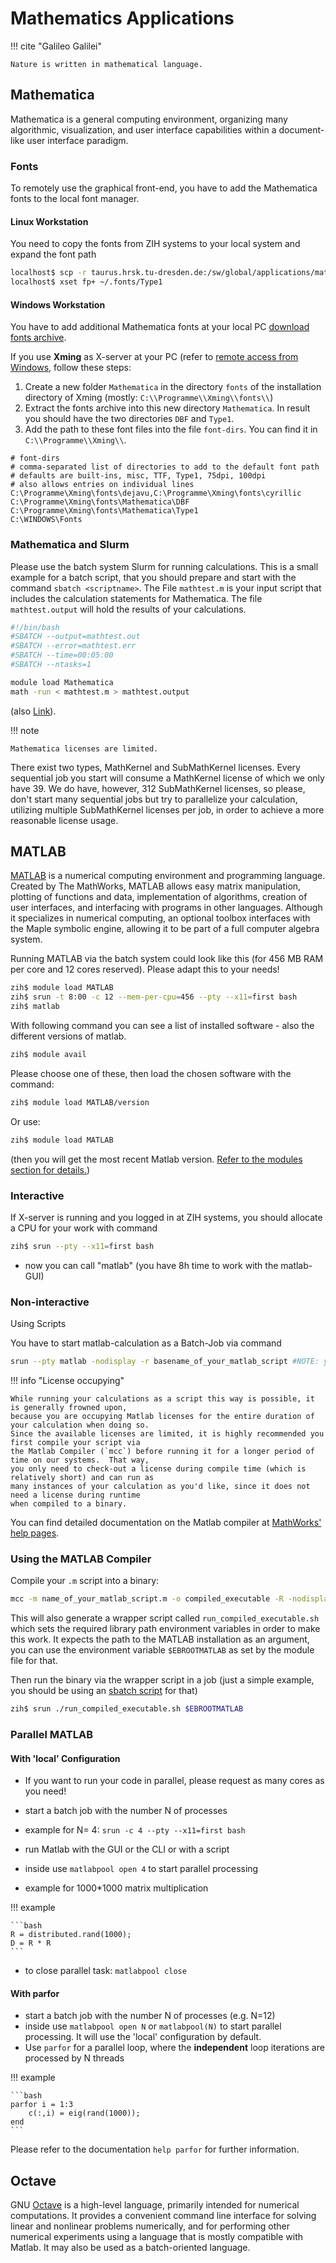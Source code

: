 # Mathematics Applications

!!! cite "Galileo Galilei"

    Nature is written in mathematical language.

<!--*Please do not run expensive interactive sessions on the login nodes.  Instead, use* `srun --pty-->
<!--...` *to let the batch system place it on a compute node.*-->

## Mathematica

Mathematica is a general computing environment, organizing many algorithmic, visualization, and user
interface capabilities within a document-like user interface paradigm.

### Fonts

To remotely use the graphical front-end, you have to add the Mathematica fonts to the local
font manager.

#### Linux Workstation

You need to copy the fonts from ZIH systems to your local system and expand the font path

```bash
localhost$ scp -r taurus.hrsk.tu-dresden.de:/sw/global/applications/mathematica/10.0/SystemFiles/Fonts/Type1/ ~/.fonts
localhost$ xset fp+ ~/.fonts/Type1
```

#### Windows Workstation

You have to add additional Mathematica fonts at your local PC
[download fonts archive](misc/Mathematica-Fonts.zip).

If you use **Xming** as X-server at your PC (refer to
[remote access from Windows](../access/ssh_login.md), follow these steps:

1. Create a new folder `Mathematica` in the directory `fonts` of the installation directory of Xming
   (mostly: `C:\\Programme\\Xming\\fonts\\`)
1. Extract the fonts archive into this new directory `Mathematica`.  In result you should have the
   two directories `DBF` and `Type1`.
1. Add the path to these font files into the file `font-dirs`.  You can find it in
   `C:\\Programme\\Xming\\`.

```shell-session
# font-dirs
# comma-separated list of directories to add to the default font path
# defaults are built-ins, misc, TTF, Type1, 75dpi, 100dpi
# also allows entries on individual lines
C:\Programme\Xming\fonts\dejavu,C:\Programme\Xming\fonts\cyrillic
C:\Programme\Xming\fonts\Mathematica\DBF
C:\Programme\Xming\fonts\Mathematica\Type1
C:\WINDOWS\Fonts
```

### Mathematica and Slurm

Please use the batch system Slurm for running calculations. This is a small example for a batch
script, that you should prepare and start with the command `sbatch <scriptname>`. The File
`mathtest.m` is your input script that includes the calculation statements for Mathematica. The file
`mathtest.output` will hold the results of your calculations.

```bash
#!/bin/bash
#SBATCH --output=mathtest.out
#SBATCH --error=mathtest.err
#SBATCH --time=00:05:00
#SBATCH --ntasks=1

module load Mathematica
math -run < mathtest.m > mathtest.output
```

(also [Link](https://rcc.uchicago.edu/docs/software/environments/mathematica/index.html)).

!!! note

    Mathematica licenses are limited.

There exist two types, MathKernel and SubMathKernel licenses. Every sequential job you start will
consume a MathKernel license of which we only have 39. We do have, however, 312 SubMathKernel
licenses, so please, don't start many sequential jobs but try to parallelize your calculation,
utilizing multiple SubMathKernel licenses per job, in order to achieve a more reasonable license
usage.

## MATLAB

[MATLAB](https://de.mathworks.com/products/matlab.html) is a numerical computing environment and
programming language. Created by The MathWorks, MATLAB allows easy matrix manipulation, plotting of
functions and data, implementation of algorithms, creation of user interfaces, and interfacing with
programs in other languages.  Although it specializes in numerical computing, an optional toolbox
interfaces with the Maple symbolic engine, allowing it to be part of a full computer algebra system.

Running MATLAB via the batch system could look like this (for 456 MB RAM per core and 12 cores
reserved). Please adapt this to your needs!

```bash
zih$ module load MATLAB
zih$ srun -t 8:00 -c 12 --mem-per-cpu=456 --pty --x11=first bash
zih$ matlab
```

With following command you can see a list of installed software - also
the different versions of matlab.

```bash
zih$ module avail
```

Please choose one of these, then load the chosen software with the command:

```bash
zih$ module load MATLAB/version
```

Or use:

```bash
zih$ module load MATLAB
```

(then you will get the most recent Matlab version.
[Refer to the modules section for details.](../software/runtime_environment.md#modules))

### Interactive

If X-server is running and you logged in at ZIH systems, you should allocate a CPU for your work
with command

```bash
zih$ srun --pty --x11=first bash
```

- now you can call "matlab" (you have 8h time to work with the matlab-GUI)

### Non-interactive

Using Scripts

You have to start matlab-calculation as a Batch-Job via command

```bash
srun --pty matlab -nodisplay -r basename_of_your_matlab_script #NOTE: you must omit the file extension ".m" here, because -r expects a matlab command or function call, not a file-name.
```

!!! info "License occupying"

    While running your calculations as a script this way is possible, it is generally frowned upon,
    because you are occupying Matlab licenses for the entire duration of your calculation when doing so.
    Since the available licenses are limited, it is highly recommended you first compile your script via
    the Matlab Compiler (`mcc`) before running it for a longer period of time on our systems.  That way,
    you only need to check-out a license during compile time (which is relatively short) and can run as
    many instances of your calculation as you'd like, since it does not need a license during runtime
    when compiled to a binary.

You can find detailed documentation on the Matlab compiler at
[MathWorks' help pages](https://de.mathworks.com/help/compiler/).

### Using the MATLAB Compiler

Compile your `.m` script into a binary:

```bash
mcc -m name_of_your_matlab_script.m -o compiled_executable -R -nodisplay -R -nosplash
```

This will also generate a wrapper script called `run_compiled_executable.sh` which sets the required
library path environment variables in order to make this work. It expects the path to the MATLAB
installation as an argument, you can use the environment variable `$EBROOTMATLAB` as set by the
module file for that.

Then run the binary via the wrapper script in a job (just a simple example, you should be using an
[sbatch script](../jobs_and_resources/slurm.md#job-submission) for that)

```bash
zih$ srun ./run_compiled_executable.sh $EBROOTMATLAB
```

### Parallel MATLAB

#### With 'local' Configuration

-   If you want to run your code in parallel, please request as many
    cores as you need!
-   start a batch job with the number N of processes
-   example for N= 4: `srun -c 4 --pty --x11=first bash`
-   run Matlab with the GUI or the CLI or with a script
-   inside use `matlabpool open 4` to start parallel
    processing

-   example for 1000*1000 matrix multiplication

!!! example

    ```bash
    R = distributed.rand(1000);
    D = R * R
    ```

-   to close parallel task:
`matlabpool close`

#### With parfor

- start a batch job with the number N of processes (e.g. N=12)
- inside use `matlabpool open N` or
  `matlabpool(N)` to start parallel processing. It will use
  the 'local' configuration by default.
- Use `parfor` for a parallel loop, where the **independent** loop
  iterations are processed by N threads

!!! example

    ```bash
    parfor i = 1:3
        c(:,i) = eig(rand(1000));
    end
    ```

Please refer to the documentation `help parfor` for further information.

## Octave

GNU [Octave](https://www.gnu.org/software/octave/index) is a high-level language, primarily intended
for numerical computations. It provides a convenient command line interface for solving linear and
nonlinear problems numerically, and for performing other numerical experiments using a language that
is mostly compatible with Matlab. It may also be used as a batch-oriented language.
